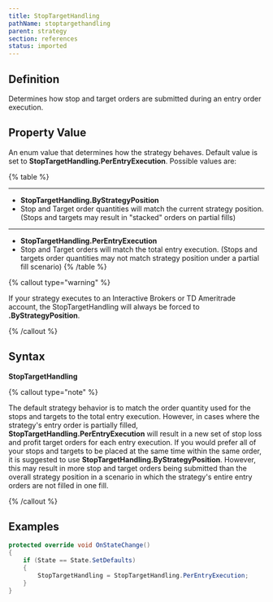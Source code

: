 ```yaml
---
title: StopTargetHandling
pathName: stoptargethandling
parent: strategy
section: references
status: imported
---
```


## Definition

Determines how stop and target orders are submitted during an entry order execution.

## Property Value

An enum value that determines how the strategy behaves. Default value is set to **StopTargetHandling.PerEntryExecution**. Possible values are:

{% table %}

---

* **StopTargetHandling.ByStrategyPosition**
* Stop and Target order quantities will match the current strategy position. (Stops and targets may result in "stacked" orders on partial fills)

---

* **StopTargetHandling.PerEntryExecution**
* Stop and Target orders will match the total entry execution. (Stops and targets order quantities may not match strategy position under a partial fill scenario)
{% /table %}

{% callout type="warning" %}

If your strategy executes to an Interactive Brokers or TD Ameritrade account, the StopTargetHandling will always be forced to **.ByStrategyPosition**.

{% /callout %}

## Syntax

**StopTargetHandling**

{% callout type="note" %}

The default strategy behavior is to match the order quantity used for the stops and targets to the total entry execution. However, in cases where the strategy's entry order is partially filled, **StopTargetHandling.PerEntryExecution** will result in a new set of stop loss and profit target orders for each entry execution. If you would prefer all of your stops and targets to be placed at the same time within the same order, it is suggested to use **StopTargetHandling.ByStrategyPosition**. However, this may result in more stop and target orders being submitted than the overall strategy position in a scenario in which the strategy's entire entry orders are not filled in one fill.

{% /callout %}

## Examples

```csharp
protected override void OnStateChange()
{
    if (State == State.SetDefaults)
    {
        StopTargetHandling = StopTargetHandling.PerEntryExecution;
    }
}
```
